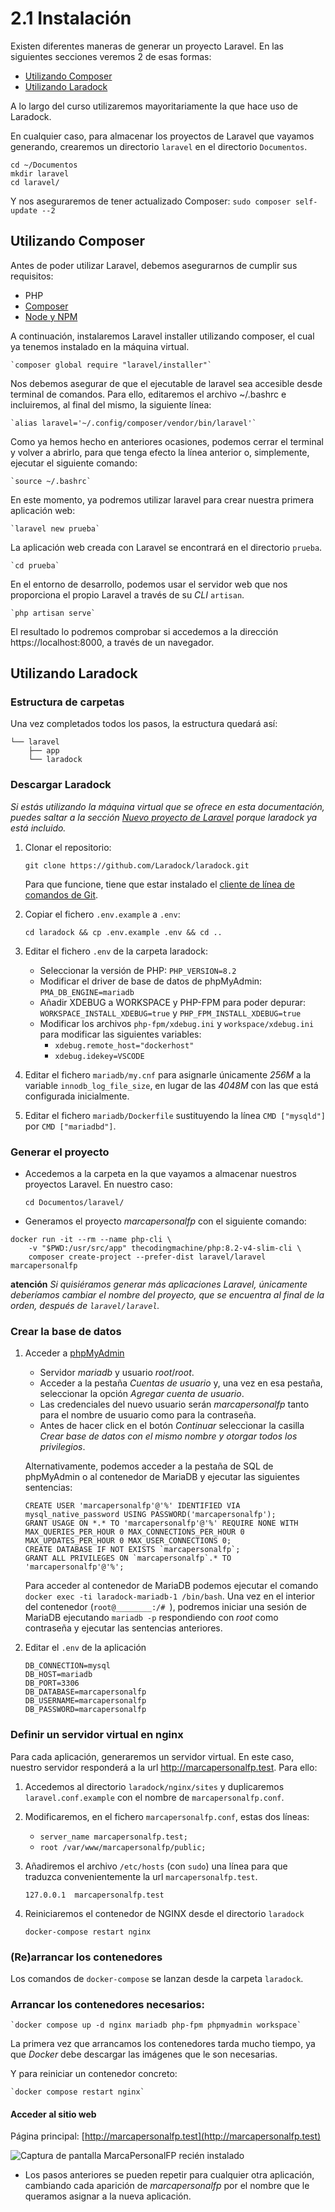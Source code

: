 # 2.1 Instalación

Existen diferentes maneras de generar un proyecto Laravel. En las siguientes secciones veremos 2 de esas formas:
- [Utilizando Composer](#utilizando-composer)
- [Utilizando Laradock](#utilizando-laradock)

A lo largo del curso utilizaremos mayoritariamente la que hace uso de Laradock.

En cualquier caso, para almacenar los proyectos de Laravel que vayamos generando, crearemos un directorio `laravel` en el directorio `Documentos`.

```
cd ~/Documentos
mkdir laravel
cd laravel/
```

Y nos aseguraremos de tener actualizado Composer:
    `sudo composer self-update --2`

## Utilizando Composer

Antes de poder utilizar Laravel, debemos asegurarnos de cumplir sus requisitos:

- PHP
- [Composer](https://getcomposer.org/)
- [Node y NPM](https://nodejs.org/)

A continuación, instalaremos Laravel installer utilizando composer, el cual ya tenemos instalado en la máquina virtual.

    `composer global require "laravel/installer"`

Nos debemos asegurar de que el ejecutable de laravel sea accesible desde terminal de comandos. Para ello, editaremos el archivo ~/.bashrc e incluiremos, al final del mismo, la siguiente línea:

    `alias laravel='~/.config/composer/vendor/bin/laravel'`

Como ya hemos hecho en anteriores ocasiones, podemos cerrar el terminal y volver a abrirlo, para que tenga efecto la línea anterior o, simplemente, ejecutar el siguiente comando:

    `source ~/.bashrc` 

En este momento, ya podremos utilizar laravel para crear nuestra primera aplicación web:

    `laravel new prueba`

La aplicación web creada con Laravel se encontrará en el directorio `prueba`.

    `cd prueba`

En el entorno de desarrollo, podemos usar el servidor web que nos proporciona el propio Laravel a través de su _CLI_ `artisan`.

    `php artisan serve`

El resultado lo podremos comprobar si accedemos a la dirección https://localhost:8000, a través de un navegador.

## Utilizando Laradock

### Estructura de carpetas

Una vez completados todos los pasos, la estructura quedará así:

```.
└── laravel
    ├── app
    └── laradock
```


### Descargar Laradock
_Si estás utilizando la máquina virtual que se ofrece en esta documentación, puedes saltar a la sección [Nuevo proyecto de Laravel](#nuevo-proyecto-de-laravel) porque laradock ya está incluido._

1. Clonar el repositorio:

    `git clone https://github.com/Laradock/laradock.git`

    Para que funcione, tiene que estar instalado el [cliente de línea de comandos de Git](https://git-scm.com/downloads).

2. Copiar el fichero `.env.example` a `.env`:

    `cd laradock && cp .env.example .env && cd ..`

3. Editar el fichero `.env` de la carpeta laradock:

    - Seleccionar la versión de PHP: `PHP_VERSION=8.2`
    - Modificar el driver de base de datos de phpMyAdmin: `PMA_DB_ENGINE=mariadb`
    - Añadir XDEBUG a WORKSPACE y PHP-FPM para poder depurar: `WORKSPACE_INSTALL_XDEBUG=true` y `PHP_FPM_INSTALL_XDEBUG=true`
    - Modificar los archivos `php-fpm/xdebug.ini` y `workspace/xdebug.ini` para modificar las siguientes variables:
        - `xdebug.remote_host="dockerhost"`
        - `xdebug.idekey=VSCODE`

4. Editar el fichero `mariadb/my.cnf` para asignarle únicamente _256M_ a la variable `innodb_log_file_size`, en lugar de las _4048M_ con las que está configurada inicialmente.

5. Editar el fichero `mariadb/Dockerfile` sustituyendo la línea `CMD ["mysqld"]` por `CMD ["mariadbd"]`.

### Generar el proyecto

- Accedemos a la carpeta en la que vayamos a almacenar nuestros proyectos Laravel. En nuestro caso:

    `cd Documentos/laravel/`

- Generamos el proyecto _marcapersonalfp_ con el siguiente comando:

```
docker run -it --rm --name php-cli \
    -v "$PWD:/usr/src/app" thecodingmachine/php:8.2-v4-slim-cli \
    composer create-project --prefer-dist laravel/laravel marcapersonalfp
```

**atención** _Si quisiéramos generar más aplicaciones Laravel, únicamente deberíamos cambiar el nombre del proyecto, que se encuentra al final de la orden, después de `laravel/laravel`._

### Crear la base de datos

1. Acceder a [phpMyAdmin](http://localhost:8081/)

    - Servidor _mariadb_ y usuario _root_/_root_.
    - Acceder a la pestaña _Cuentas de usuario_ y, una vez en esa pestaña, seleccionar la opción _Agregar cuenta de usuario_.
    - Las credenciales del nuevo usuario serán _marcapersonalfp_ tanto para el nombre de usuario como para la contraseña.
    - Antes de hacer click en el botón _Continuar_ seleccionar la casilla _Crear base de datos con el mismo nombre y otorgar todos los privilegios_.

    Alternativamente, podemos acceder a la pestaña de SQL de phpMyAdmin o al contenedor de MariaDB y ejecutar las siguientes sentencias:

    ```
    CREATE USER 'marcapersonalfp'@'%' IDENTIFIED VIA mysql_native_password USING PASSWORD('marcapersonalfp');
    GRANT USAGE ON *.* TO 'marcapersonalfp'@'%' REQUIRE NONE WITH MAX_QUERIES_PER_HOUR 0 MAX_CONNECTIONS_PER_HOUR 0 MAX_UPDATES_PER_HOUR 0 MAX_USER_CONNECTIONS 0;
    CREATE DATABASE IF NOT EXISTS `marcapersonalfp`;
    GRANT ALL PRIVILEGES ON `marcapersonalfp`.* TO 'marcapersonalfp'@'%';
    ```

    Para acceder al contenedor de MariaDB podemos ejecutar el comando `docker exec -ti laradock-mariadb-1 /bin/bash`. Una vez en el interior del contenedor (`root@________:/# `), podremos iniciar una sesión de MariaDB ejecutando `mariadb -p` respondiendo con _root_ como contraseña y ejecutar las sentencias anteriores.

3. Editar el `.env` de la aplicación

    ```
    DB_CONNECTION=mysql
    DB_HOST=mariadb
    DB_PORT=3306
    DB_DATABASE=marcapersonalfp
    DB_USERNAME=marcapersonalfp
    DB_PASSWORD=marcapersonalfp
    ```

### Definir un servidor virtual en nginx

Para cada aplicación, generaremos un servidor virtual. En este caso, nuestro servidor responderá a la url http://marcapersonalfp.test. Para ello:

1. Accedemos al directorio `laradock/nginx/sites` y duplicaremos `laravel.conf.example` con el nombre de `marcapersonalfp.conf`.

2. Modificaremos, en el fichero `marcapersonalfp.conf`, estas dos líneas:

    - `server_name marcapersonalfp.test;`
    - `root /var/www/marcapersonalfp/public;`

3. Añadiremos el archivo `/etc/hosts` (con `sudo`) una línea para que traduzca convenientemente la url `marcapersonalfp.test`.

    `127.0.0.1  marcapersonalfp.test`

4. Reiniciaremos el contenedor de NGINX desde el directorio `laradock`

    `docker-compose restart nginx`

### (Re)arrancar los contenedores

Los comandos de `docker-compose` se lanzan desde la carpeta `laradock`.

### Arrancar los contenedores necesarios:

    `docker compose up -d nginx mariadb php-fpm phpmyadmin workspace`

La primera vez que arrancamos los contenedores tarda mucho tiempo, ya que _Docker_ debe descargar las imágenes que le son necesarias.

Y para reiniciar un contenedor concreto:

    `docker compose restart nginx`

#### Acceder al sitio web

Página principal: [http://marcapersonalfp.test](http://marcapersonalfp.test)

![Captura de pantalla MarcaPersonalFP recién instalado](./images/marcaPersonalFP_LaravelInstalacion.png)

* Los pasos anteriores se pueden repetir para cualquier otra aplicación, cambiando cada aparición de _marcapersonalfp_ por el nombre que le queramos asignar a la nueva aplicación.